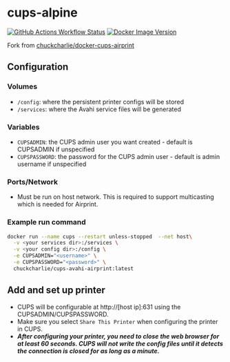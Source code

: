 # cups-alpine

[![GitHub Actions Workflow Status](https://img.shields.io/github/actions/workflow/status/g3rhard/docker-cups-alpine/build.yml?branch=production&style=for-the-badge&logo=github&color=333333)](https://github.com/g3rhard/docker-cups-alpine/actions/workflows/build.yml)
[![Docker Image Version](https://img.shields.io/docker/v/g3rhard/docker-cups-alpine?style=for-the-badge&logo=docker&logoColor=white&color=333333)](https://hub.docker.com/r/g3rhard/docker-cups-alpine)

Fork from [chuckcharlie/docker-cups-airprint](https://github.com/chuckcharlie/cups-avahi-airprint)

## Configuration

### Volumes

* `/config`: where the persistent printer configs will be stored
* `/services`: where the Avahi service files will be generated

### Variables

* `CUPSADMIN`: the CUPS admin user you want created - default is CUPSADMIN if unspecified
* `CUPSPASSWORD`: the password for the CUPS admin user - default is admin username if unspecified

### Ports/Network

* Must be run on host network. This is required to support multicasting which is needed for Airprint.

### Example run command

```sh
docker run --name cups --restart unless-stopped  --net host\
  -v <your services dir>:/services \
  -v <your config dir>:/config \
  -e CUPSADMIN="<username>" \
  -e CUPSPASSWORD="<password>" \
  chuckcharlie/cups-avahi-airprint:latest
```

## Add and set up printer

* CUPS will be configurable at http://[host ip]:631 using the CUPSADMIN/CUPSPASSWORD.
* Make sure you select `Share This Printer` when configuring the printer in CUPS.
* ***After configuring your printer, you need to close the web browser for at least 60 seconds. CUPS will not write the config files until it detects the connection is closed for as long as a minute.***
